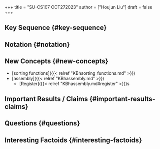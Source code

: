 +++
title = "SU-CS107 OCT272023"
author = ["Houjun Liu"]
draft = false
+++

## Key Sequence {#key-sequence}


## Notation {#notation}


## New Concepts {#new-concepts}

-   [sorting functions]({{< relref "KBhsorting_functions.md" >}})
-   [assembly]({{< relref "KBhassembly.md" >}})
    -   [Register]({{< relref "KBhassembly.md#register" >}})s


## Important Results / Claims {#important-results-claims}


## Questions {#questions}


## Interesting Factoids {#interesting-factoids}
